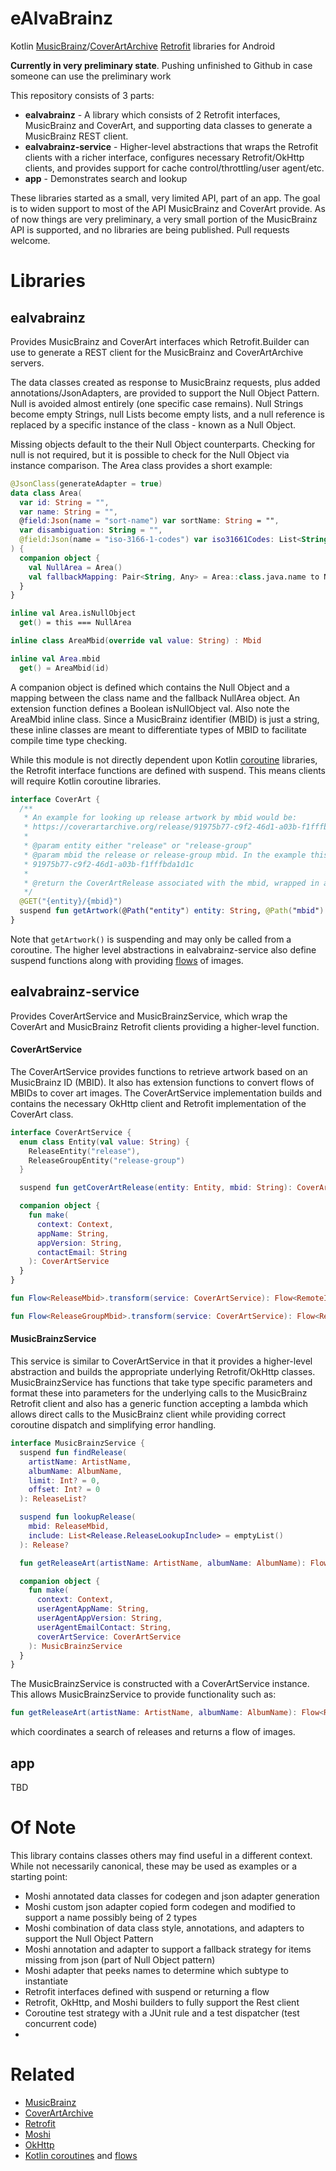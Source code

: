 eAlvaBrainz
===========
Kotlin [MusicBrainz][brainz]/[CoverArtArchive][coverart] [Retrofit][retrofit] libraries for Android

**Currently in very preliminary state**. Pushing unfinished to Github in case someone can use the 
preliminary work

This repository consists of 3 parts:
  * **ealvabrainz** - A library which consists of 2 Retrofit interfaces, MusicBrainz and CoverArt, 
  and supporting data classes to generate a MusicBrainz REST client.
  * **ealvabrainz-service** - Higher-level abstractions that wraps the Retrofit clients with a 
  richer interface, configures necessary Retrofit/OkHttp clients, and provides support for cache 
  control/throttling/user agent/etc.
  * **app** - Demonstrates search and lookup
  
These libraries started as a small, very limited API, part of an app. The goal is to widen support
to most of the API MusicBrainz and CoverArt provide. As of now things are very preliminary, a 
very small portion of the MusicBrainz API is supported, and no libraries are being published. 
Pull requests welcome. 
  
# Libraries
## ealvabrainz
Provides MusicBrainz and CoverArt interfaces which Retrofit.Builder can use to generate a REST 
client for the MusicBrainz and CoverArtArchive servers. 

The data classes created as response to MusicBrainz requests, plus added annotations/JsonAdapters, 
are provided to support the Null Object Pattern. Null is avoided almost entirely (one specific case 
remains). Null Strings become empty Strings, null Lists become empty lists, and a null reference 
is replaced by a specific instance of the class - known as a Null Object. 

Missing objects default to the their Null Object counterparts. Checking for null is not required, 
but it is possible to check for the Null Object via instance comparison. The Area class provides a 
short example:
```kotlin
@JsonClass(generateAdapter = true)
data class Area(
  var id: String = "",
  var name: String = "",
  @field:Json(name = "sort-name") var sortName: String = "",
  var disambiguation: String = "",
  @field:Json(name = "iso-3166-1-codes") var iso31661Codes: List<String> = emptyList()
) {
  companion object {
    val NullArea = Area()
    val fallbackMapping: Pair<String, Any> = Area::class.java.name to NullArea
  }
}

inline val Area.isNullObject
  get() = this === NullArea

inline class AreaMbid(override val value: String) : Mbid

inline val Area.mbid
  get() = AreaMbid(id)
```
A companion object is defined which contains the Null Object and a mapping between the class name 
and the fallback NullArea object. An extension function defines a Boolean isNullObject val. Also 
note the AreaMbid inline class. Since a MusicBrainz identifier (MBID) is just a string, these inline 
classes are meant to differentiate types of MBID to facilitate compile time type checking.

While this module is not directly dependent upon Kotlin [coroutine][coroutines] libraries, the 
Retrofit interface functions are defined with suspend. This means clients will require Kotlin 
coroutine libraries.
```kotlin
interface CoverArt {
  /**
   * An example for looking up release artwork by mbid would be:
   * https://coverartarchive.org/release/91975b77-c9f2-46d1-a03b-f1fffbda1d1c
   *
   * @param entity either "release" or "release-group"
   * @param mbid the release or release-group mbid. In the example this would be:
   * 91975b77-c9f2-46d1-a03b-f1fffbda1d1c
   *
   * @return the CoverArtRelease associated with the mbid, wrapped in a Response
   */
  @GET("{entity}/{mbid}")
  suspend fun getArtwork(@Path("entity") entity: String, @Path("mbid") mbid: String): Response<CoverArtRelease>
}
```
Note that ```getArtwork()``` is suspending and may only be called from a coroutine. The higher level 
abstractions in ealvabrainz-service also define suspend functions along with providing [flows][flow] 
of images.    
## ealvabrainz-service
Provides CoverArtService and MusicBrainzService, which wrap the CoverArt and MusicBrainz Retrofit 
clients providing a higher-level function. 
#### CoverArtService    
The CoverArtService provides functions to retrieve artwork based on an MusicBrainz ID (MBID). It 
also has extension functions to convert flows of MBIDs to cover art images. The CoverArtService 
implementation builds and contains the necessary OkHttp client and Retrofit implementation of the 
CoverArt class.
```kotlin
interface CoverArtService {
  enum class Entity(val value: String) {
    ReleaseEntity("release"),
    ReleaseGroupEntity("release-group")
  }

  suspend fun getCoverArtRelease(entity: Entity, mbid: String): CoverArtRelease?

  companion object {
    fun make(
      context: Context,
      appName: String,
      appVersion: String,
      contactEmail: String
    ): CoverArtService
  }
}

fun Flow<ReleaseMbid>.transform(service: CoverArtService): Flow<RemoteImage>

fun Flow<ReleaseGroupMbid>.transform(service: CoverArtService): Flow<RemoteImage>
```
#### MusicBrainzService
This service is similar to CoverArtService in that it provides a higher-level abstraction and builds
the appropriate underlying Retrofit/OkHttp classes. MusicBrainzService has functions that take type 
specific parameters and format these into parameters for the underlying calls to the MusicBrainz
Retrofit client and also has a generic function accepting a lambda which allows direct calls to the
MusicBrainz client while providing correct coroutine dispatch and simplifying error handling.
```kotlin
interface MusicBrainzService {
  suspend fun findRelease(
    artistName: ArtistName,
    albumName: AlbumName,
    limit: Int? = 0,
    offset: Int? = 0
  ): ReleaseList?

  suspend fun lookupRelease(
    mbid: ReleaseMbid,
    include: List<Release.ReleaseLookupInclude> = emptyList()
  ): Release?

  fun getReleaseArt(artistName: ArtistName, albumName: AlbumName): Flow<RemoteImage>

  companion object {
    fun make(
      context: Context,
      userAgentAppName: String,
      userAgentAppVersion: String,
      userAgentEmailContact: String,
      coverArtService: CoverArtService
    ): MusicBrainzService
  }
}
```
The MusicBrainzService is constructed with a CoverArtService instance. This allows 
MusicBrainzService to provide functionality such as:
``` kotlin
fun getReleaseArt(artistName: ArtistName, albumName: AlbumName): Flow<RemoteImage>
```
which coordinates a search of releases and returns a flow of images. 
## app
TBD

Of Note
=======
This library contains classes others may find useful in a different context. While not necessarily canonical, these
may be used as examples or a starting point:
* Moshi annotated data classes for codegen and json adapter generation
* Moshi custom json adapter copied form codegen and modified to support a name possibly being of 2 types
* Moshi combination of data class style, annotations, and adapters to support the Null Object Pattern 
* Moshi annotation and adapter to support a fallback strategy for items missing from json (part of Null Object pattern)
* Moshi adapter that peeks names to determine which subtype to instantiate
* Retrofit interfaces defined with suspend or returning a flow 
* Retrofit, OkHttp, and Moshi builders to fully support the Rest client
* Coroutine test strategy with a JUnit rule and a test dispatcher (test concurrent code)
* 

Related
=======
* [MusicBrainz][brainz]
* [CoverArtArchive][coverart]
* [Retrofit][retrofit]
* [Moshi][moshi]
* [OkHttp][okhttp]
* [Kotlin coroutines][coroutines] and [flows][flow]
  
[brainz]: https://musicbrainz.org/
[coverart]: https://musicbrainz.org/doc/Cover_Art_Archive
[retrofit]: https://github.com/square/retrofit
[moshi]: https://github.com/square/moshi
[okhttp]: https://github.com/square/okhttp/
[coroutines]: https://kotlinlang.org/docs/reference/coroutines-overview.html
[flow]: https://kotlinlang.org/docs/reference/coroutines/flow.html  
